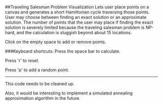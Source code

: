 ##Traveling Salesman Problem Visualization
Lets user place points on a canvas and generates a short Hamiltonian cycle
traversing those points.  User may choose between finding an exact solution or
an approximate solution. The number of points that the user may place if finding
the exact solution is severely limited because the traveling salesman problem is
NP-hard, and the calculation is sluggish beyond about 15 locations.

Click on the empty space to add or remove points.

###Keyboard shortcuts:
Press the space bar to calculate.

Press 'r' to reset.

Press 'p' to add a random point.

* * *
This code needs to be cleaned up.

Also, it would be interesting to implement a simulated annealing approximation
algorithm in the future.
